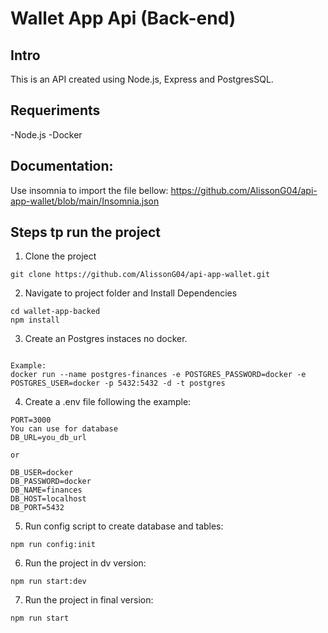 # Wallet App Api (Back-end)

## Intro

This is an API created using Node.js, Express and PostgresSQL.

## Requeriments

-Node.js
-Docker

## Documentation:

Use insomnia to import the file bellow:
https://github.com/AlissonG04/api-app-wallet/blob/main/Insomnia.json

## Steps tp run the project

1. Clone the project

```
git clone https://github.com/AlissonG04/api-app-wallet.git
```

2. Navigate to project folder and Install Dependencies

```
cd wallet-app-backed
npm install
```

3. Create an Postgres instaces no docker.

```

Example:
docker run --name postgres-finances -e POSTGRES_PASSWORD=docker -e POSTGRES_USER=docker -p 5432:5432 -d -t postgres
```

4. Create a .env file following the example:

```
PORT=3000
You can use for database
DB_URL=you_db_url

or

DB_USER=docker
DB_PASSWORD=docker
DB_NAME=finances
DB_HOST=localhost
DB_PORT=5432
```

5. Run config script to create database and tables:

```
npm run config:init
```

6. Run the project in dv version:

```
npm run start:dev
```

7. Run the project in final version:

```
npm run start
```
